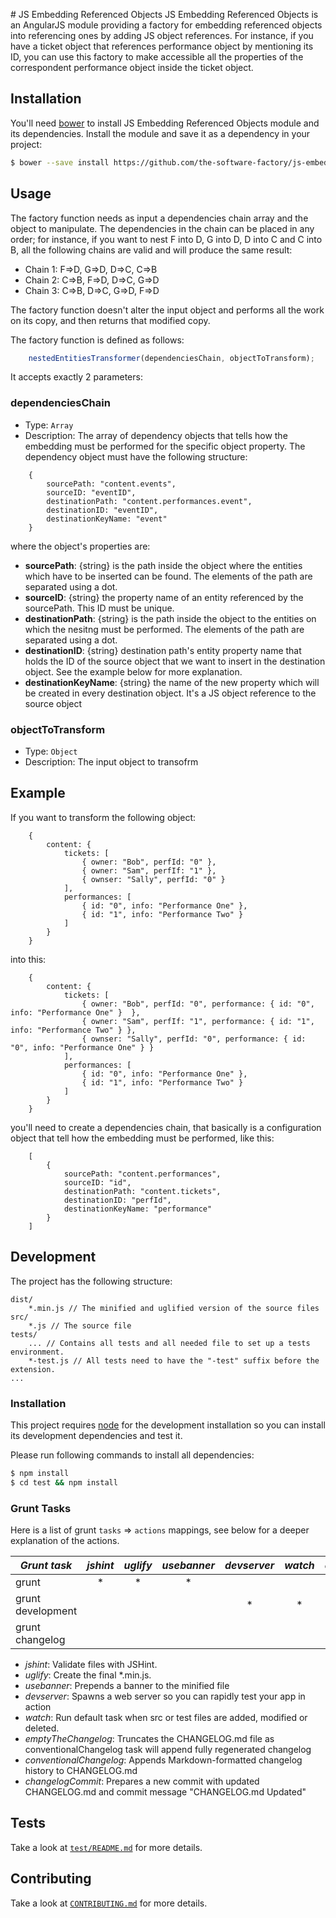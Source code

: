 # JS Embedding Referenced Objects
JS Embedding Referenced Objects is an AngularJS module providing a factory for embedding referenced objects
into referencing ones by adding JS object references. For instance, if you have a ticket object that
references performance object by mentioning its ID, you can use this factory to make accessible all
the properties of the correspondent performance object inside the ticket object.

## Installation
You'll need [bower](http://bower.io/) to install JS Embedding Referenced Objects module and its dependencies.
Install the module and save it as a dependency in your project:
```sh
$ bower --save install https://github.com/the-software-factory/js-embedding-referenced-objects.git
```

## Usage
The factory function needs as input a dependencies chain array and the object to manipulate.
The dependencies in the chain can be placed in any order; for instance, if you want to nest
F into D, G into D, D into C and C into B, all the following chains are valid and will produce the same result:

* Chain 1: F&rArr;D, G&rArr;D, D&rArr;C, C&rArr;B
* Chain 2: C&rArr;B, F&rArr;D, D&rArr;C, G&rArr;D
* Chain 3: C&rArr;B, D&rArr;C, G&rArr;D, F&rArr;D

The factory function doesn't alter the input object and performs all the work on its copy,
and then returns that modified copy.

The factory function is defined as follows:

```js
    nestedEntitiesTransformer(dependenciesChain, objectToTransform);
```

It accepts exactly 2 parameters:

### dependenciesChain
* Type: `Array`
* Description:
    The array of dependency objects that tells how the embedding must be performed for the
    specific object property. The dependency object must have the following structure:

```
    {
        sourcePath: "content.events",
        sourceID: "eventID",
        destinationPath: "content.performances.event",
        destinationID: "eventID",
        destinationKeyName: "event"
    }
```

where the object's properties are:

- **sourcePath**: {string} is the path inside the object where the entities which have to be inserted can be found.
    The elements of the path are separated using a dot.
- **sourceID**: {string} the property name of an entity referenced by the sourcePath. This ID must be unique.
- **destinationPath**: {string} is the path inside the object to the entities on which the nesitng must be performed.
    The elements of the path are separated using a dot.
- **destinationID**: {string} destination path's entity property name that holds the ID of the
    source object that we want to insert in the destination object. See the example below for more explanation.
- **destinationKeyName**: {string} the name of the new property which will be created in every
    destination object. It's a JS object reference to the source object


### objectToTransform
* Type: `Object`
* Description: The input object to transofrm

## Example

If you want to transform the following object:
```
    {
        content: {
        	tickets: [
        		{ owner: "Bob", perfId: "0" },
        		{ owner: "Sam", perfIf: "1" },
         		{ ownser: "Sally", perfId: "0" }
         	],
         	performances: [
         		{ id: "0", info: "Performance One" },
         		{ id: "1", info: "Performance Two" }
         	]
        }
    }
```

into this:

```
    {
    	content: {
    		tickets: [
    			{ owner: "Bob", perfId: "0", performance: { id: "0", info: "Performance One" }  },
    	 		{ owner: "Sam", perfIf: "1", performance: { id: "1", info: "Performance Two" } },
    		    { ownser: "Sally", perfId: "0", performance: { id: "0", info: "Performance One" } }
    		],
    		performances: [
    			{ id: "0", info: "Performance One" },
    			{ id: "1", info: "Performance Two" }
    		]
        }
    }
```

you'll need to create a dependencies chain, that basically is a configuration object
that tell how the embedding must be performed, like this:

```
    [
    	{
        	sourcePath: "content.performances",
        	sourceID: "id",
        	destinationPath: "content.tickets",
        	destinationID: "perfId",
        	destinationKeyName: "performance"
        }
    ]
```

## Development
The project has the following structure:
```
dist/
	*.min.js // The minified and uglified version of the source files
src/
    *.js // The source file
tests/
    ... // Contains all tests and all needed file to set up a tests environment.
    *-test.js // All tests need to have the "-test" suffix before the extension.
...
```

### Installation
This project requires [node](https://nodejs.org/) for the development installation so you can
install its development dependencies and test it.

Please run following commands to install all dependencies:
```sh
$ npm install
$ cd test && npm install
```

### Grunt Tasks
Here is a list of grunt `tasks` => `actions` mappings, see below for a deeper explanation of the actions.

|   *Grunt task*    | *jshint* | *uglify* | *usebanner* | *devserver* | *watch* | *emptyTheChangelog* |*conventionalChangelog* | *changelogCommit* |
|-------------------|:--------:|:--------:|:-----------:|:-----------:|:-------:|:-------------------:|:----------------------:|:-----------------:|
|      grunt        |    *     |    *     |      *      |             |         |                    |                         |                   |
| grunt development |          |          |             |      *      |    *    |                    |                         |                   |
| grunt changelog   |          |          |             |             |         |         *          |          *              |         *         |

* *jshint*: Validate files with JSHint.
* *uglify*: Create the final \*.min.js.
* *usebanner*: Prepends a banner to the minified file
* *devserver*: Spawns a web server so you can rapidly test your app in action
* *watch*: Run default task when src or test files are added, modified or deleted.
* *emptyTheChangelog*: Truncates the CHANGELOG.md file as conventionalChangelog task will append fully regenerated changelog
* *conventionalChangelog*: Appends Markdown-formatted changelog history to CHANGELOG.md
* *changelogCommit*: Prepares a new commit with updated CHANGELOG.md and commit message "CHANGELOG.md Updated"

## Tests
Take a look at [`test/README.md`](test/README.md) for more details.

## Contributing
Take a look at [`CONTRIBUTING.md`](CONTRIBUTING.md) for more details.
